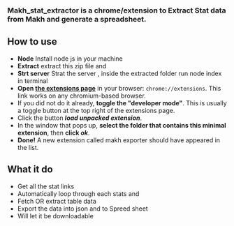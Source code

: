 ### Makh_stat_extractor is a chrome/extension to Extract Stat data from Makh and generate a spreadsheet. 

## How to use 
- **Node** Install node js in your machine 
- **Extract** extract this zip file and 
- **Strt server** Strat the server , inside the extracted folder run node index in terminal 
- **Open [the extensions page](chrome://extensions)** in your browser: `chrome://extensions`. This link works on any chromium-based browser.
- If you did not do it already, **toggle the "developer mode"**. This is usually a toggle button at the top right of the extensions page.
- Click the button **_load unpacked extension_**.
- In the window that pops up, **select the folder that contains this minimal extension**, then **click _ok_**.
- **Done!** A new extension called makh exporter should have appeared in the list.

## What it do 
* Get all the stat links 
* Automatically loop through each stats and 
* Fetch OR extract table data 
* Export the data into json and to Spreed sheet 
* Will let it be downloadable 

